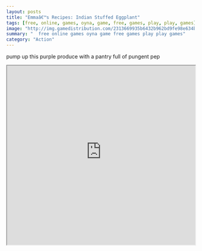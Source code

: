 ```yaml
---
layout: posts
title: "Emmaâ€™s Recipes: Indian Stuffed Eggplant"
tags: [free, online, games, oyna, game, free, games, play, play, games]
image: "http://img.gamedistribution.com/2313669935b6432b962bd9fe98e634b7.jpg"
summary: "  free online games oyna game free games play play games"
category: "Action"
---
```


pump up this purple produce with a pantry full of pungent pep

<iframe width="100%" height="480px;" src="http://flash.gamedistribution.com?game=2313669935b6432b962bd9fe98e634b7"></iframe>